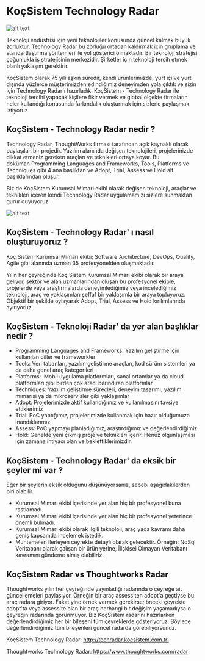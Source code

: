 

# KoçSistem Technology Radar

![alt text](https://github.com/KocSistemMimari/techradar/blob/master/images/koc_sistem.png)

Teknoloji endüstrisi için yeni teknolojiler konusunda güncel kalmak büyük zorluktur. Technology Radar bu zorluğu ortadan kaldırmak için gruplama ve standartlaştırma yöntemleri ile yol gösterici olmaktadır.
Bir teknoloji stratejisi çoğunlukla iş stratejisinin merkezidir. Şirketler için teknoloji tercih etmek planlı yaklaşım gerektirir.

KoçSistem olarak 75 yılı aşkın süredir, kendi ürünlerimizde, yurt içi ve yurt dışında yüzlerce müşterimizden edindiğimiz deneyimden yola çıktık ve sizin için Technology Radar'ı hazırladık. KoçSistem - Technology Radar ile teknoloji tercihi yapacak kişilere fikir vermek ve global ölçekte firmaların neler kullandığı konusunda farkındalık oluşturmak için sizlerle paylaşmak istiyoruz. 

## **KoçSistem - Technology Radar nedir ?**


Technology Radar, ThoughtWorks firması tarafından açık kaynaklı olarak paylaşılan bir projedir. Yazılım alanında değişen teknolojileri, projelerinizde dikkat etmeniz gereken araçları ve teknikleri ortaya koyar. Bu doküman Programming Languages and Frameworks, Tools, Platforms ve Techniques gibi 4 ana başlıktan ve Adopt, Trial, Assess ve Hold alt başlıklarından oluşur. 

Biz de KoçSistem Kurumsal Mimari ekibi olarak değişen teknoloji, araçlar ve teknikleri içeren kendi Technology Radar uygulamamızı sizlere sunmaktan gurur duyuyoruz.


![alt text](https://github.com/KocSistemMimari/techradar/blob/master/images/image2020-11-25_17-54-31.png)


## **KoçSistem - Technology Radar' ı nasıl oluşturuyoruz ?**
Koç Sistem Kurumsal Mimari ekibi; Software Architecture, DevOps, Quality, Agile gibi alanında uzman 35 profesyonelden oluşmaktadır.

Yılın her çeyreğinde Koç Sistem Kurumsal Mimari ekibi olarak bir araya geliyor, sektör ve alan uzmanlarından oluşan bu profesyonel ekiple, projelerde veya araştırmalarda deneyimlediğimiz veya incelediğimiz teknoloji, araç ve yaklaşımları şeffaf bir yaklaşımla bir araya topluyoruz. Objektif bir şekilde oylayarak Adopt, Trial, Assess ve Hold kırılımlarında ayırıyoruz.



## **KoçSistem - Teknoloji Radar' da yer alan başlıklar nedir ?**
* Programming Languages and Frameworks: Yazılım geliştirme için kullanılan diller ve frameworkler
* Tools: Veri tabanları, yazılım geliştirme araçları, kod sürüm sistemleri ya da daha genel araç kategorileri
* Platforms:  Mobil uygulama platformları, sanal ortamlar ya da cloud platformları gibi birden çok aracı barındıran platformlar
* Techniques: Yazılım geliştirme süreçleri, deneyim tasarımı, yazılım mimarisi ya da mikroservisler gibi yaklaşımlar
* Adopt: Projelerimizde aktif kullandığımız ve kullanılmasını tavsiye ettiklerimiz
* Trial: PoC yaptığımız, projelerimizde kullanmak için hazır olduğumuza inandıklarımız
* Assess: PoC yapmayı planladığımız, araştırdığımız ve değerlendirdiğimiz
* Hold: Genelde yeni çıkmış proje ve teknikleri içerir. Henüz olgunlaşması için zamana ihtiyacı olan ve beklettiklerimizdir.

## **KoçSistem - Technology Radar' da eksik bir şeyler mi var ?**
Eğer bir şeylerin eksik olduğunu düşünüyorsanız, sebebi aşağıdakilerden biri olabilir.

* Kurumsal Mimari ekibi içerisinde yer alan hiç bir profesyonel buna rastlamadı.
* Kurumsal Mimari ekibi içerisinde yer alan hiç bir profesyonel yeterince önemli bulmadı.
* Kurumsal Mimari ekibi olarak ilgili teknoloji, araç yada kavramı daha geniş kapsamda incelemek istedik.
* Muhtemelen ilerleyen çeyrekte detaylı olarak gelecektir. Örneğin: NoSql Veritabanı olarak çalışan bir ürün yerine, İlişkisel Olmayan Veritabanı kavramını gündeme almış olabiliriz.

## **KoçSistem Radar vs Thoughtworks Radar**
Thoughtworks yılın her çeyreğinde yayınladığı radarında o çeyreğe ait güncellemeleri paylaşıyor. Örneğin bir araç assess'ten adopt'a geçtiyse bu araç radara giriyor. Fakat yine örnek vermek gerekirse; önceki çeyrekte adopt'ta veya assess'te olan bir araç herhangi bir değişim yaşamadıysa o çeyreğin radarında görünmüyor. Biz KoçSistem radarını hazırlarken değerlendirdiğimiz her bir bileşeni tüm çeyreklerde gösteriyoruz. Böylece değerlendirdiğimiz tüm bileşenleri güncel radarda görebiliyorsunuz.

KoçSistem Technology Radar: http://techradar.kocsistem.com.tr 

Thoughtworks Technology Radar: https://www.thoughtworks.com/radar



